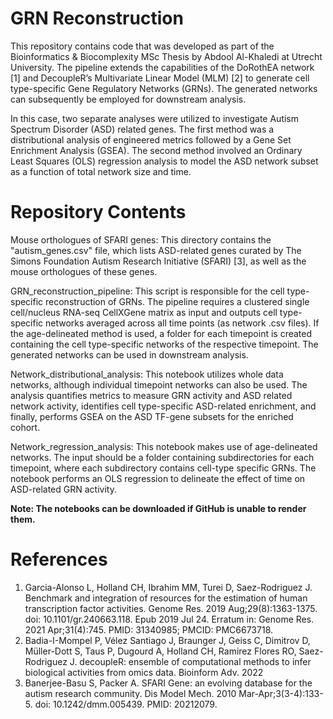 # __GRN Reconstruction__
This repository contains code that was developed as part of the Bioinformatics & Biocomplexity MSc Thesis by Abdool Al-Khaledi at Utrecht University. The pipeline extends the capabilities of the DoRothEA network [1] and DecoupleR’s Multivariate Linear Model (MLM) [2] to generate cell type-specific Gene Regulatory Networks (GRNs). The generated networks can subsequently be employed for downstream analysis.

In this case, two separate analyses were utilized to investigate Autism Spectrum Disorder (ASD) related genes. The first method was a distributional analysis of engineered metrics followed by a Gene Set Enrichment Analysis (GSEA). The second method involved an Ordinary Least Squares (OLS) regression analysis to model the ASD network subset as a function of total network size and time.

# **Repository Contents**
Mouse orthologues of SFARI genes: This directory contains the "autism_genes.csv" file, which lists ASD-related genes curated by The Simons Foundation Autism Research Initiative (SFARI) [3], as well as the mouse orthologues of these genes.

GRN_reconstruction_pipeline: This script is responsible for the cell type-specific reconstruction of GRNs. The pipeline requires a clustered single cell/nucleus RNA-seq CellXGene matrix as input and outputs cell type-specific networks averaged across all time points (as network .csv files). If the age-delineated method is used, a folder for each timepoint is created containing the cell type-specific networks of the respective timepoint. The generated networks can be used in downstream analysis.

Network_distributional_analysis: This notebook utilizes whole data networks, although individual timepoint networks can also be used. The analysis quantifies metrics to measure GRN activity and ASD related network activity, identifies cell type-specific ASD-related enrichment, and finally, performs GSEA on the ASD TF-gene subsets for the enriched cohort.

Network_regression_analysis: This notebook makes use of age-delineated networks. The input should be a folder containing subdirectories for each timepoint, where each subdirectory contains cell-type specific GRNs. The notebook performs an OLS regression to delineate the effect of time on ASD-related GRN activity.

**Note: The notebooks can be downloaded if GitHub is unable to render them.**

# **References**
1. Garcia-Alonso L, Holland CH, Ibrahim MM, Turei D, Saez-Rodriguez J. Benchmark and integration of resources for the estimation of human transcription factor activities. Genome Res. 2019 Aug;29(8):1363-1375. doi: 10.1101/gr.240663.118. Epub 2019 Jul 24. Erratum in: Genome Res. 2021 Apr;31(4):745. PMID: 31340985; PMCID: PMC6673718.
2. Badia-I-Mompel P, Vélez Santiago J, Braunger J, Geiss C, Dimitrov D, Müller-Dott S, Taus P, Dugourd A, Holland CH, Ramirez Flores RO, Saez-Rodriguez J. decoupleR: ensemble of computational methods to infer biological activities from omics data. Bioinform Adv. 2022 
3. Banerjee-Basu S, Packer A. SFARI Gene: an evolving database for the autism research community. Dis Model Mech. 2010 Mar-Apr;3(3-4):133-5. doi: 10.1242/dmm.005439. PMID: 20212079.
